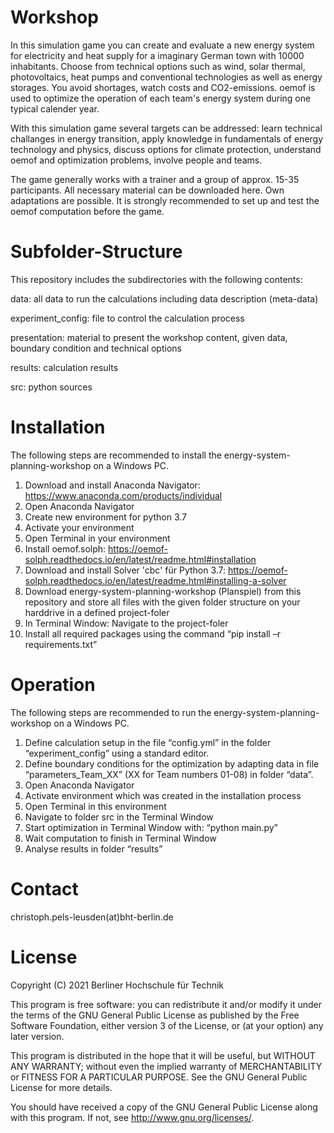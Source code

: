 # Workshop
In this simulation game you can create and evaluate a new energy system for electricity and heat supply for a imaginary German town with 10000 inhabitants. Choose from technical options such as wind, solar thermal, photovoltaics, heat pumps and conventional technologies as well as energy storages. You avoid shortages, watch costs and CO2-emissions. oemof is used to optimize the operation of each team's energy system during one typical calender year.  

With this simulation game several targets can be addressed: learn technical challanges in energy transition, apply knowledge in fundamentals of energy technology and physics, discuss options for climate protection, understand oemof and optimization problems, involve people and teams.

The game generally works with a trainer and a group of approx. 15-35 participants. All necessary material can be downloaded here. Own adaptations are possible. It is strongly recommended to set up and test the oemof computation before the game.

# Subfolder-Structure
This repository includes the subdirectories with the following contents:

data: all data to run the calculations including data description (meta-data)

experiment_config: file to control the calculation process

presentation: material to present the workshop content, given data, boundary condition and technical options

results: calculation results

src: python sources

# Installation
The following steps are recommended to install the energy-system-planning-workshop on a Windows PC.

1.	Download and install Anaconda Navigator: https://www.anaconda.com/products/individual
2.	Open Anaconda Navigator
3.	Create new environment for python 3.7
4.	Activate your environment
5.	Open Terminal in your environment
6.	Install oemof.solph: https://oemof-solph.readthedocs.io/en/latest/readme.html#installation
7.	Download and install Solver 'cbc' für Python 3.7: https://oemof-solph.readthedocs.io/en/latest/readme.html#installing-a-solver
8.	Download energy-system-planning-workshop (Planspiel) from this repository and store all files with the given folder structure on your harddrive in a defined project-foler
9.	In Terminal Window: Navigate to the project-foler
10.	Install all required packages using the command “pip install –r requirements.txt”

# Operation
The following steps are recommended to run the energy-system-planning-workshop on a Windows PC.

1.	Define calculation setup in the file “config.yml” in the folder “experiment_config” using a standard editor.
2.	Define boundary conditions for the optimization by adapting data in file “parameters_Team_XX” (XX for Team numbers 01-08) in folder “data”.
3.	Open Anaconda Navigator
4.	Activate environment which was created in the installation process
5.	Open Terminal in this environment
6.	Navigate to folder src in the Terminal Window
7.	Start optimization in Terminal Window with: “python main.py”
8.	Wait computation to finish in Terminal Window
9.	Analyse results in folder “results”

# Contact
christoph.pels-leusden(at)bht-berlin.de

# License
Copyright (C) 2021 Berliner Hochschule für Technik

This program is free software: you can redistribute it and/or modify
it under the terms of the GNU General Public License as published by
the Free Software Foundation, either version 3 of the License, or
(at your option) any later version.

This program is distributed in the hope that it will be useful,
but WITHOUT ANY WARRANTY; without even the implied warranty of
MERCHANTABILITY or FITNESS FOR A PARTICULAR PURPOSE.  See the
GNU General Public License for more details.

You should have received a copy of the GNU General Public License
along with this program.  If not, see http://www.gnu.org/licenses/.
